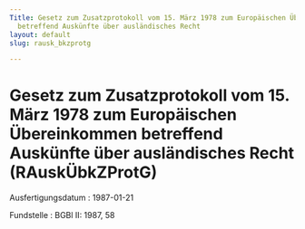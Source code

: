```yaml
---
Title: Gesetz zum Zusatzprotokoll vom 15. März 1978 zum Europäischen Übereinkommen
  betreffend Auskünfte über ausländisches Recht
layout: default
slug: rausk_bkzprotg

---
```


# Gesetz zum Zusatzprotokoll vom 15. März 1978 zum Europäischen Übereinkommen betreffend Auskünfte über ausländisches Recht (RAuskÜbkZProtG)

Ausfertigungsdatum
:   1987-01-21

Fundstelle
:   BGBl II: 1987, 58

